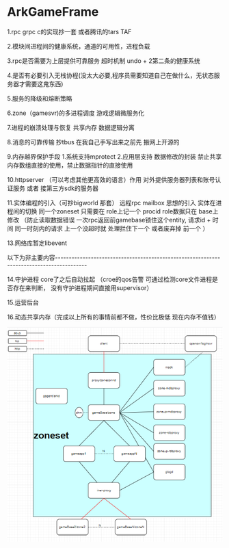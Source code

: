 # ArkGameFrame

 1.rpc grpc c的实现抄一套 或者腾讯的tars TAF
 
 2.模块间进程间的健康系统，通道的可用性，进程负载
 
 3.rpc是否需要为上层提供可靠服务 超时机制 undo + 2第二条的健康系统
 
 4.是否有必要引入无栈协程(没太大必要,程序员需要知道自己在做什么，无状态服务器才需要这鬼东西)
 
 5.服务的降级和熔断策略
 
 6.zone（gamesvr)的多进程调度 游戏逻辑微服务化
 
 7.进程的崩溃处理与恢复 共享内存 数据逻辑分离
 
 8.消息的可靠传输 抄tbus 在我自己手写出来之前先 搬网上开源的
 
 9.内存越界保护手段 1.系统支持mprotect 2.应用层支持 数据修改的封装  禁止共享内存数组直接的使用，禁止数据指针的直接使用
 
 10.httpserver （可以考虑其他更高效的语言）作用 对外提供服务器列表和账号认证服务 或者 接第三方sdk的服务器
 
 11.实体编程的引入（可抄bigworld 那套） 远程rpc mailbox 思想的引入 实体在进程间的切换 同一个zoneset 只需要在 role上记一个 procid role数据只在 base上修改 （防止读取数据错误 一次rpc返回前gamebase锁住这个entity, 请求id + 时间 同一时刻内的请求 上一个没超时就 处理拦住下一个 或者废弃掉 前一个 ）
 
 13.网络库暂定libevent
 
 以下为非主要内容-----------------------------------------------------------------------------------------
 
 14.守护进程 core了之后自动拉起 （croe的qos告警 可通过检测core文件进程是否存在来判断， 没有守护进程期间直接用supervisor）
 
 15.运营后台
 
 16.动态共享内存（完成以上所有的事情前都不做，性价比极低 现在内存不值钱）
 
 ![avatar](af.png)
